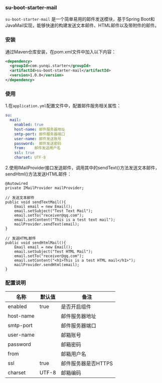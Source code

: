 ### su-boot-starter-mail

`su-boot-starter-mail` 是一个简单易用的邮件发送模块，基于Spring Boot和JavaMail实现，能够快速的构建发送文本邮件、HTML邮件以及带附件的邮件。


### 安装

通过Maven仓库安装，在pom.xml文件中加入以下内容：

```xml
<dependency>
  <groupId>com.yunqi.starter</groupId>
  <artifactId>su-boot-starter-mail</artifactId>
  <version>1.0.0</version>
</dependency>
```

### 使用

1.在`application.yml`配置文件中，配置邮件服务相关属性：

```yml
su:
  mail:
    enabled: true
    host-name: 邮件服务器地址
    smtp-port: 邮件服务器端口
    user-name: 邮件发送账号
    password:  邮件发送密码
    from:    邮件发送用户名    
    ssl: true
    charset: UTF-8
```


2.使用IMailProvider接口发送邮件，调用其中的sendText()方法发送文本邮件，sendHtml()方法发送HTML邮件：

```
@Autowired
private IMailProvider mailProvider;

// 发送文本邮件
public void sendTextMail(){
    Email email = new Email();
    email.setSubject("Test Text Mail");
    email.setTo("receiver@qq.com");
    email.setContent("This is a test text mail");
    mailProvider.sendText(email);
}

// 发送HTML邮件
public void sendHtmlMail(){
    Email email = new Email();
    email.setSubject("Test HTML Mail");
    email.setTo("receiver@qq.com");
    email.setContent("<h1>This is a test HTML mail</h1>");
    mailProvider.sendHtml(email);
}
```

### 配置说明

| 名称        | 默认值   | 备注           |
|-----------|-------|--------------|
| enabled   | true  | 是否开启组件       |
| host-name |       | 邮件服务器地址      |
| smtp-port |       | 邮件服务器端口      |
| user-name |       | 邮箱账号         |
| password  |       | 邮箱密码         |
| from      |       | 邮箱用户名        |
| ssl       | true  | 邮件服务器是否HTTPS |
| charset   | UTF-8 | 邮箱编码         |
